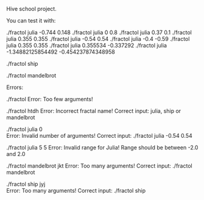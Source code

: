 Hive school project.


You can test it with:

./fractol julia -0.744 0.148
./fractol julia 0 0.8
./fractol julia 0.37 0.1
./fractol julia 0.355 0.355
./fractol julia -0.54 0.54
./fractol julia -0.4 -0.59
./fractol julia 0.355 0.355
./fractol julia 0.355534 -0.337292
./fractol julia -1.34882125854492 -0.454237874348958

./fractol ship

./fractol mandelbrot

Errors:

./fractol 
Error: Too few arguments!

./fractol htdh
Error: Incorrect fractal name!
Correct input: julia, ship or mandelbrot

./fractol julia 0          
Error: Invalid number of arguments!
Correct input: ./fractol julia -0.54 0.54

./fractol julia 5 5
Error: Invalid range for Julia!
Range should be between -2.0 and 2.0

./fractol mandelbrot jkt
Error: Too many arguments!
Correct input: ./fractol mandelbrot

./fractol ship jyj      
Error: Too many arguments!
Correct input: ./fractol ship
